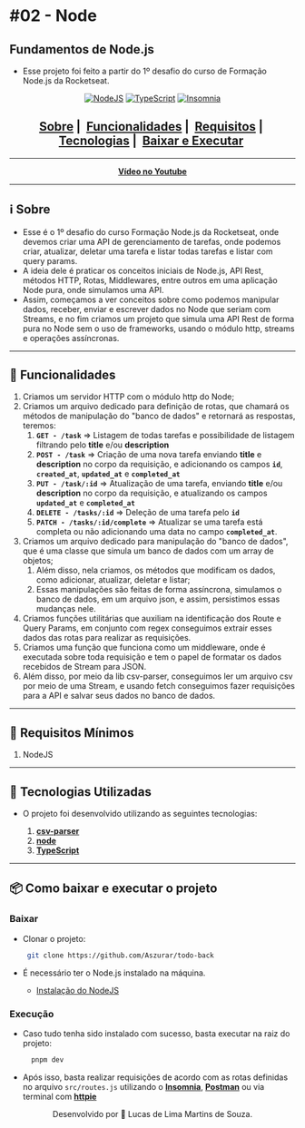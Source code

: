 # #02 - Node

## Fundamentos de Node.js

- Esse projeto foi feito a partir do 1º desafio do curso de Formação Node.js da Rocketseat.

<div align="center">

[![NodeJS](https://img.shields.io/badge/node.js-6DA55F?style=for-the-badge&logo=node.js&logoColor=white)](https://nodejs.org/pt) [![TypeScript](https://img.shields.io/badge/typescript-%23007ACC.svg?style=for-the-badge&logo=typescript&logoColor=white)](https://www.typescriptlang.org/) [![Insomnia](https://img.shields.io/badge/Insomnia-black?style=for-the-badge&logo=insomnia&logoColor=5849BE)](https://insomnia.rest/)
</div>

<div align="center">
        <h2>
          <a href="#information_source-sobre">Sobre</a>&nbsp;|&nbsp;
          <a href="#dizzy-funcionalidades">Funcionalidades</a>&nbsp;|&nbsp;
          <a href="#seedling-requisitos-mínimos">Requisitos</a>&nbsp;|&nbsp;
          <a href="#rocket-tecnologias-utilizadas">Tecnologias</a>&nbsp;|&nbsp;
          <a href="#package-como-baixar-e-executar-o-projeto">Baixar e Executar</a>&nbsp;
        </h2>
</div>

---

<div align="center" >


**[Vídeo no Youtube]()**

</div>

---

## :information_source: Sobre

- Esse é o 1º desafio do curso Formação Node.js da Rocketseat, onde devemos criar uma API de gerenciamento de tarefas, onde podemos criar, atualizar, deletar uma tarefa e listar todas tarefas e listar com query params.
- A ideia dele é praticar os conceitos iniciais de Node.js, API Rest, métodos HTTP, Rotas, Middlewares, entre outros em uma aplicação Node pura, onde simulamos uma API.
- Assim, começamos a ver conceitos sobre como podemos manipular dados, receber, enviar e escrever dados no Node que seriam com Streams, e no fim criamos um projeto que simula uma API Rest de forma pura no Node sem o uso de frameworks, usando o módulo http, streams e operações assíncronas.
  
---

## :dizzy: Funcionalidades

  1. Criamos um servidor HTTP com o módulo http do Node;
  2. Criamos um arquivo dedicado para definição de rotas, que chamará os métodos de manipulação do "banco de dados" e retornará as respostas, teremos:
     1. **```GET - /task```** => Listagem de todas tarefas e possibilidade de listagem filtrando pelo **title** e/ou **description**
     2. **```POST - /task```** => Criação de uma nova tarefa enviando **title** e **description** no corpo da requisição, e adicionando os campos **```id```**, **```created_at```**, **```updated_at```** e **```completed_at```**
     3. **```PUT - /task/:id```** => Atualização de uma tarefa, enviando **title** e/ou **description** no corpo da requisição, e atualizando os campos **```updated_at```** e **```completed_at```**
     4. **```DELETE - /tasks/:id```** => Deleção de uma tarefa pelo **```id```**
     5. **```PATCH - /tasks/:id/complete```** => Atualizar se uma tarefa está completa ou não adicionando uma data no campo **```completed_at```**.
  3. Criamos um arquivo dedicado para manipulação do "banco de dados", que é uma classe que simula um banco de dados com um array de objetos;
     1. Além disso, nela criamos, os métodos que modificam os dados, como adicionar, atualizar, deletar e listar;
     2. Essas manipulações são feitas de forma assíncrona, simulamos o banco de dados, em um arquivo json, e assim, persistimos essas mudanças nele.
  4. Criamos funções utilitárias que auxiliam na identificação dos Route e Query Params, em conjunto com regex conseguimos extrair esses dados das rotas para realizar as requisições.
  5. Criamos uma função que funciona como um middleware, onde é executada sobre toda requisição e tem o papel de formatar os dados recebidos de Stream para JSON.
  6. Além disso, por meio da lib csv-parser, conseguimos ler um arquivo csv por meio de uma Stream, e usando fetch conseguimos fazer requisições para a API e salvar seus dados no banco de dados.

---

## :seedling: Requisitos Mínimos

  1. NodeJS

---

## :rocket: Tecnologias Utilizadas

- O projeto foi desenvolvido utilizando as seguintes tecnologias:

  1. **[csv-parser](https://github.com/mafintosh/csv-parser)**
  2. **[node](https://nodejs.org/pt)**
  3. **[TypeScript](https://www.typescriptlang.org/)**

---

## :package: Como baixar e executar o projeto

### Baixar

- Clonar o projeto:

  ```bash
   git clone https://github.com/Aszurar/todo-back
  ```

- É necessário ter o Node.js instalado na máquina.
  - [Instalação do NodeJS](https://nodejs.org/en/)

### Execução

- Caso tudo tenha sido instalado com sucesso, basta executar na raiz do projeto:

  ```bash
    pnpm dev
  ```

- Após isso, basta realizar requisições de acordo com as rotas definidas no arquivo `src/routes.js` utilizando o **[Insomnia](https://insomnia.rest/)**, **[Postman](https://www.postman.com/)** ou via terminal com **[httpie](https://httpie.io/)**

<div align="center">

Desenvolvido por :star2: Lucas de Lima Martins de Souza.

</div>
